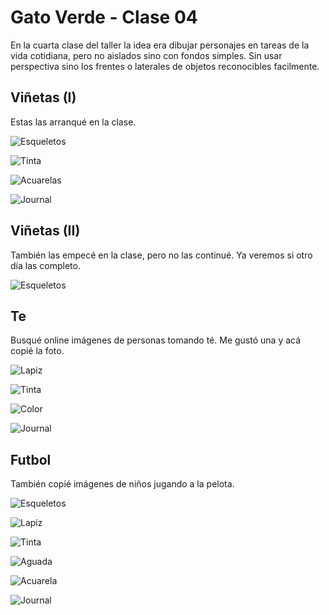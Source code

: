 # Gato Verde - Clase 04


En la cuarta clase del taller la idea era dibujar personajes en tareas
de la vida cotidiana, pero no aislados sino con fondos simples. Sin
usar perspectiva sino los frentes o laterales de objetos reconocibles
facilmente. 

Viñetas (I)
---------

Estas las arranqué en la clase. 

![Esqueletos](https://live.staticflickr.com/65535/52807111627_40193a24d0_k.jpg)

![Tinta](https://live.staticflickr.com/65535/52807883569_f831b7914a_k.jpg ) 

![Acuarelas](https://live.staticflickr.com/65535/52808072370_81d1775596_k.jpg ) 

![Journal](https://live.staticflickr.com/65535/52807161712_deb1debe28_k.jpg ) 

Viñetas (II)
---------------

También las empecé en la clase, pero no las continué. Ya veremos si
otro día las completo.

![Esqueletos](https://live.staticflickr.com/65535/52807111482_5c7dcabf9a_k.jpg ) 

Te
--

Busqué online imágenes de personas tomando té. Me gustó una y acá
copié la foto.

![Lapiz](https://live.staticflickr.com/65535/52807111392_300c666cea_k.jpg ) 

![Tinta](https://live.staticflickr.com/65535/52808114208_de7ca1dad5_k.jpg)

![Color](https://live.staticflickr.com/65535/52808072605_45fdc0a60e_k.jpg)

![Journal](https://live.staticflickr.com/65535/52807161927_ad9073f060_k.jpg ) 


Futbol
-------

También copié imágenes de niños jugando a la pelota. 

![Esqueletos](https://live.staticflickr.com/65535/52807884564_547e79f897_k.jpg)

![Lapiz](https://live.staticflickr.com/65535/52808073710_363f810edf_k.jpg)

![Tinta](https://live.staticflickr.com/65535/52808115063_5ea98ab94d_k.jpg ) 

![Aguada](https://live.staticflickr.com/65535/52807884199_6e001f4a75_k.jpg)

![Acuarela](https://live.staticflickr.com/65535/52807664221_bd224ba969_k.jpg ) 

![Journal](https://live.staticflickr.com/65535/52807716566_9c576fad57_k.jpg ) 

